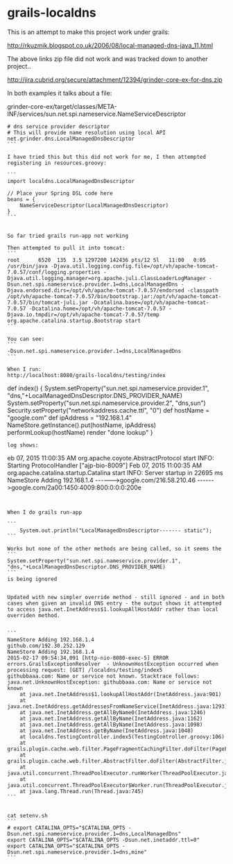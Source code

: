# grails-localdns

This is an attempt to make this project work under grails:

http://rkuzmik.blogspot.co.uk/2006/08/local-managed-dns-java_11.html

The above links zip file did not work and was tracked down to another project..

http://jira.cubrid.org/secure/attachment/12394/grinder-core-ex-for-dns.zip

In both examples it talks about a file:

grinder-core-ex/target/classes/META-INF/services/sun.net.spi.nameservice.NameServiceDescriptor

````
# dns service provider descriptor
# This will provide name resolution using local API
net.grinder.dns.LocalManagedDnsDescriptor
```

I have tried this but this did not work for me, I then attempted registering in resources.groovy:

```
import localdns.LocalManagedDnsDescriptor

// Place your Spring DSL code here
beans = {
	NameServiceDescriptor(LocalManagedDnsDescriptor)
}
```


So far tried grails run-app not working

Then attempted to pull it into tomcat:
```
root      6520  135  3.5 1297200 142436 pts/12 Sl   11:00   0:05 /usr/bin/java -Djava.util.logging.config.file=/opt/vh/apache-tomcat-7.0.57/conf/logging.properties -Djava.util.logging.manager=org.apache.juli.ClassLoaderLogManager -Dsun.net.spi.nameservice.provider.1=dns,LocalManagedDns -Djava.endorsed.dirs=/opt/vh/apache-tomcat-7.0.57/endorsed -classpath /opt/vh/apache-tomcat-7.0.57/bin/bootstrap.jar:/opt/vh/apache-tomcat-7.0.57/bin/tomcat-juli.jar -Dcatalina.base=/opt/vh/apache-tomcat-7.0.57 -Dcatalina.home=/opt/vh/apache-tomcat-7.0.57 -Djava.io.tmpdir=/opt/vh/apache-tomcat-7.0.57/temp org.apache.catalina.startup.Bootstrap start
```

You can see:
```
-Dsun.net.spi.nameservice.provider.1=dns,LocalManagedDns
```

When I run:
http://localhost:8080/grails-localdns/testing/index

````
 def index() { 
		System.setProperty("sun.net.spi.nameservice.provider.1", "dns,"+LocalManagedDnsDescriptor.DNS_PROVIDER_NAME)
		System.setProperty("sun.net.spi.nameservice.provider.2", "dns,sun")
		Security.setProperty("networkaddress.cache.ttl", "0")
		def hostName = "google.com"
		def ipAddress = "192.168.1.4"
		NameStore.getInstance().put(hostName, ipAddress)
		performLookup(hostName)
		render "done lookup"
	}
```
log shows:

```
eb 07, 2015 11:00:35 AM org.apache.coyote.AbstractProtocol start
INFO: Starting ProtocolHandler ["ajp-bio-8009"]
Feb 07, 2015 11:00:35 AM org.apache.catalina.startup.Catalina start
INFO: Server startup in 22695 ms
NameStore Adding 192.168.1.4
------>google.com/216.58.210.46
------>google.com/2a00:1450:4009:800:0:0:0:200e

````


When I do grails run-app

```
	System.out.println("LocalManagedDnsDescriptor------- static");
```

Works but none of the other methods are being called, so it seems the 
```
System.setProperty("sun.net.spi.nameservice.provider.1", "dns,"+LocalManagedDnsDescriptor.DNS_PROVIDER_NAME)
```
is being ignored 


Updated with new simpler override method - still ignored - and in both cases when given an invalid DNS entry - the output shows it attempted to access java.net.InetAddress$1.lookupAllHostAddr rather than local overriden method.


```
NameStore Adding 192.168.1.4
github.com/192.30.252.129
NameStore Adding 192.168.1.4
2015-02-17 09:54:34,091 [http-nio-8080-exec-5] ERROR errors.GrailsExceptionResolver  - UnknownHostException occurred when processing request: [GET] /localdns/testing/index5
githubbaaa.com: Name or service not known. Stacktrace follows:
java.net.UnknownHostException: githubbaaa.com: Name or service not known
	at java.net.InetAddress$1.lookupAllHostAddr(InetAddress.java:901)
	at java.net.InetAddress.getAddressesFromNameService(InetAddress.java:1293)
	at java.net.InetAddress.getAllByName0(InetAddress.java:1246)
	at java.net.InetAddress.getAllByName(InetAddress.java:1162)
	at java.net.InetAddress.getAllByName(InetAddress.java:1098)
	at java.net.InetAddress.getByName(InetAddress.java:1048)
	at localdns.TestingController.index5(TestingController.groovy:106)
	at grails.plugin.cache.web.filter.PageFragmentCachingFilter.doFilter(PageFragmentCachingFilter.java:198)
	at grails.plugin.cache.web.filter.AbstractFilter.doFilter(AbstractFilter.java:63)
	at java.util.concurrent.ThreadPoolExecutor.runWorker(ThreadPoolExecutor.java:1145)
	at java.util.concurrent.ThreadPoolExecutor$Worker.run(ThreadPoolExecutor.java:615)
	at java.lang.Thread.run(Thread.java:745)
```


cat setenv.sh
``` 
# export CATALINA_OPTS="$CATALINA_OPTS -Dsun.net.spi.nameservice.provider.1=dns,LocalManagedDns"
export CATALINA_OPTS="$CATALINA_OPTS -Dsun.net.inetaddr.ttl=0"
export CATALINA_OPTS="$CATALINA_OPTS -Dsun.net.spi.nameservice.provider.1=dns,mine"
```


